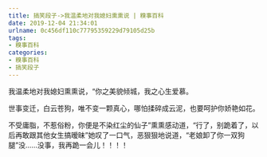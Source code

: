 ```yaml
---
title: 搞笑段子->我温柔地对我媳妇熏熏说 | 糗事百科
date: 2019-12-04 21:34:01
urlname: 0c456df110c77795359229d79105d25b
tags: 
- 糗事百科
categories:
- 糗事百科
- 搞笑段子
---
```

我温柔地对我媳妇熏熏说，“你之美貌倾城，我之心生爱慕。

世事变迁，白云苍狗，唯不变一颗真心，哪怕揉碎成云泥，也要呵护你娇艳如花。

不受庸脂，不惹俗粉，你便是不染红尘的仙子”熏熏感动道，“行了，别跪着了，以后再敢跟其他女生搞暧昧”她叹了一口气，恶狠狠地说道，“老娘卸了你一双狗腿”没......没事，我再跪一会儿！！！！


